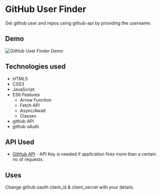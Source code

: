 # GitHub User Finder

Get github user and repos using github-api by providing the username. 

## Demo

![GitHub User Finder Demo](demo-gif/github-finder.gif)


## Technologies used

- HTML5
- CSS3
- JavaScript
- ES6 Features
  - Arrow Function
  - Fetch API
  - Async/Await
  - Classes
- github API
- github oAuth

## API Used

- [GitHub API](https://developer.github.com/v3/) - API Key is needed if application fires more than a certain no of requests.

## Uses

Change github oauth client_id & client_secret with your details.





